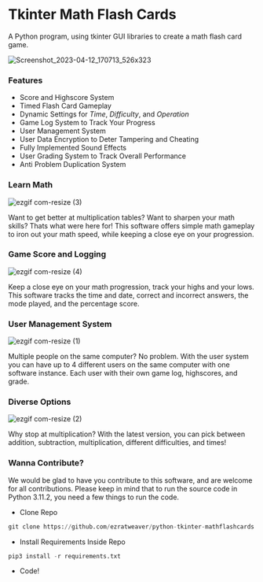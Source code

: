 # Tkinter Math Flash Cards

A Python program, using tkinter GUI libraries to create a math flash card game.

![Screenshot_2023-04-12_170713_526x323](https://user-images.githubusercontent.com/101545981/231603064-1db6497f-06cc-4540-993d-aa6385a0166e.png)

### Features

- Score and Highscore System
- Timed Flash Card Gameplay
- Dynamic Settings for *Time*, *Difficulty*, and *Operation*
- Game Log System to Track Your Progress
- User Management System
- User Data Encryption to Deter Tampering and Cheating
- Fully Implemented Sound Effects
- User Grading System to Track Overall Performance
- Anti Problem Duplication System

### Learn Math

![ezgif com-resize (3)](https://user-images.githubusercontent.com/101545981/231603177-50349cab-3df5-4ea9-81c8-facd4e1ae72a.gif)

Want to get better at multiplication tables? Want to sharpen your math skills? Thats what were here for! This software offers simple math gameplay to iron out your math speed, while keeping a close eye on your progression.

### Game Score and Logging

![ezgif com-resize (4)](https://user-images.githubusercontent.com/101545981/231603226-c0ef8a7c-7869-4ee5-98cd-3255eb74050b.gif)

Keep a close eye on your math progression, track your highs and your lows. This software tracks the time and date, correct and incorrect answers, the mode played, and the percentage score.

### User Management System

![ezgif com-resize (1)](https://user-images.githubusercontent.com/101545981/231603240-172a4182-3471-4383-b1c6-bb0ba68d517e.gif)

Multiple people on the same computer? No problem. With the user system you can have up to 4 different users on the same computer with one software instance. Each user with their own game log, highscores, and grade.

### Diverse Options

![ezgif com-resize (2)](https://user-images.githubusercontent.com/101545981/231603253-e5ddfaff-8257-442d-82b1-d18e6b888575.gif)

Why stop at multiplication? With the latest version, you can pick between addition, subtraction, multiplication, different difficulties, and times!

### Wanna Contribute?

We would be glad to have you contribute to this software, and are welcome for all contributions. Please keep in mind that to run the source code in Python 3.11.2, you need a few things to run the code. 

- Clone Repo


```python
git clone https://github.com/ezratweaver/python-tkinter-mathflashcards
```

-  Install Requirements Inside Repo


```python
pip3 install -r requirements.txt
```
    




- Code!
